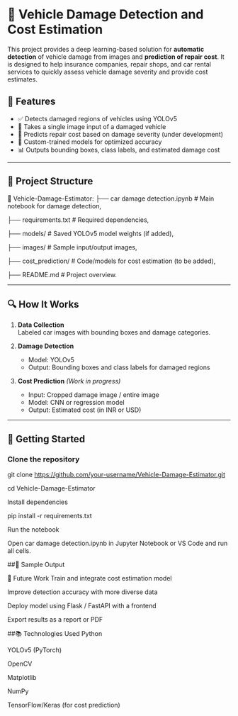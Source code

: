 # 🚗 Vehicle Damage Detection and Cost Estimation

This project provides a deep learning-based solution for **automatic detection** of vehicle damage from images and **prediction of repair cost**. It is designed to help insurance companies, repair shops, and car rental services to quickly assess vehicle damage severity and provide cost estimates.

## 📌 Features

- ✅ Detects damaged regions of vehicles using YOLOv5
- 📸 Takes a single image input of a damaged vehicle
- 💸 Predicts repair cost based on damage severity (under development)
- 🧠 Custom-trained models for optimized accuracy
- 📊 Outputs bounding boxes, class labels, and estimated damage cost

---

## 📂 Project Structure

📁 Vehicle-Damage-Estimator:
├── car damage detection.ipynb # Main notebook for damage detection,

├── requirements.txt # Required dependencies,

├── models/ # Saved YOLOv5 model weights (if added),

├── images/ # Sample input/output images,

├── cost_prediction/ # Code/models for cost estimation (to be added),

├── README.md # Project overview.

---

## 🔍 How It Works

1. **Data Collection**  
   Labeled car images with bounding boxes and damage categories.

2. **Damage Detection**  
   - Model: YOLOv5
   - Output: Bounding boxes and class labels for damaged regions

3. **Cost Prediction** *(Work in progress)*  
   - Input: Cropped damage image / entire image
   - Model: CNN or regression model
   - Output: Estimated cost (in INR or USD)

---


## 🚀 Getting Started

### Clone the repository

git clone https://github.com/your-username/Vehicle-Damage-Estimator.git

cd Vehicle-Damage-Estimator

Install dependencies

pip install -r requirements.txt

Run the notebook

Open car damage detection.ipynb in Jupyter Notebook or VS Code and run all cells.

##🧪 Sample Output

🔧 Future Work
 Train and integrate cost estimation model

 Improve detection accuracy with more diverse data

 Deploy model using Flask / FastAPI with a frontend

 Export results as a report or PDF

##📚 Technologies Used
Python

YOLOv5 (PyTorch)

OpenCV

Matplotlib

NumPy

TensorFlow/Keras (for cost prediction)




